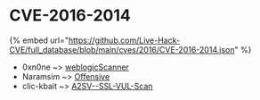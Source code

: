# CVE-2016-2014
{% embed url="https://github.com/Live-Hack-CVE/full_database/blob/main/cves/2016/CVE-2016-2014.json" %}

* 0xn0ne ~> [weblogicScanner](https://www.alice-snow.ru/2016/database/cve-2016-2014/weblogicscanner-0xn0ne)
* Naramsim ~> [Offensive](https://www.alice-snow.ru/2016/database/cve-2016-2014/offensive-naramsim)
* clic-kbait ~> [A2SV--SSL-VUL-Scan](https://www.alice-snow.ru/2016/database/cve-2016-2014/a2sv--ssl-vul-scan-clic-kbait)